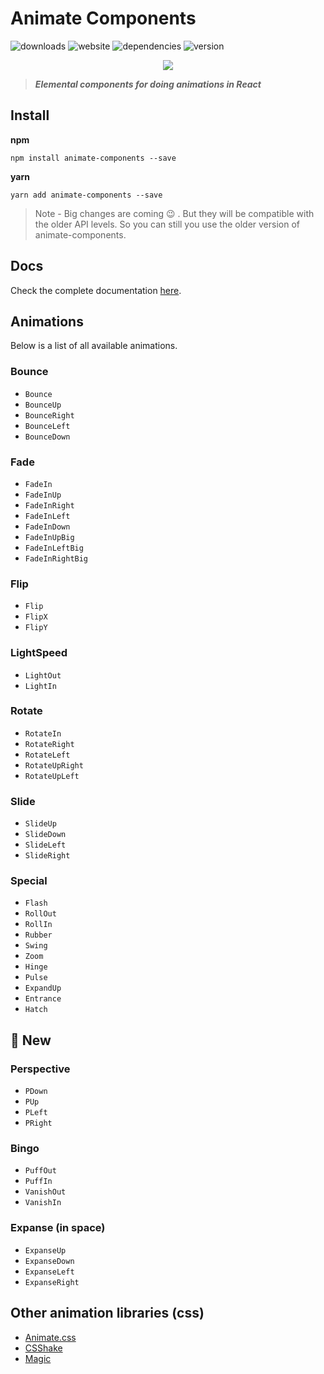 # Animate Components
![downloads](https://img.shields.io/badge/downloads-3k-brightgreen.svg)
![website](https://img.shields.io/website-up-down-green-red/http/shields.io.svg?maxAge=2592000)
![dependencies](https://img.shields.io/versioneye/d/ruby/rails.svg?maxAge=2592000)
![version](https://img.shields.io/badge/animate--components-0.9.0-brightgreen.svg)

<p align="center">
	<img src="https://i.gyazo.com/64801677fb24b4492eb0b90870ead297.gif" />
</p>

> ***Elemental components for doing animations in React***

## Install

**npm**

```
npm install animate-components --save
```

**yarn**

```
yarn add animate-components --save
```

> Note - Big changes are coming 😉 . But they will be compatible with the older API levels. So you can still you use the older version of animate-components. 

## Docs
Check the complete documentation [here](./docs).

## Animations

Below is a list of all available animations.

### Bounce

* `Bounce`
* `BounceUp`
* `BounceRight`
* `BounceLeft`
* `BounceDown`

### Fade

* `FadeIn`
* `FadeInUp`
* `FadeInRight`
* `FadeInLeft`
* `FadeInDown`
* `FadeInUpBig`
* `FadeInLeftBig`
* `FadeInRightBig`

### Flip

* `Flip`
* `FlipX`
* `FlipY`

### LightSpeed

* `LightOut`
* `LightIn`

### Rotate

* `RotateIn`
* `RotateRight`
* `RotateLeft`
* `RotateUpRight`
* `RotateUpLeft`

### Slide

* `SlideUp`
* `SlideDown`
* `SlideLeft`
* `SlideRight`

### Special

* `Flash`
* `RollOut`
* `RollIn`
* `Rubber`
* `Swing`
* `Zoom`
* `Hinge`
* `Pulse`
* `ExpandUp`
* `Entrance`
* `Hatch`

## 🚀 New
### Perspective

* `PDown`
* `PUp` 
* `PLeft`
* `PRight`

### Bingo

* `PuffOut`
* `PuffIn`
* `VanishOut`
* `VanishIn`

### Expanse (in space)

* `ExpanseUp`
* `ExpanseDown`
* `ExpanseLeft`
* `ExpanseRight`

## Other animation libraries (css)

* [Animate.css](https://daneden.github.io/animate.css/)
* [CSShake](http://elrumordelaluz.github.io/csshake/#1)
* [Magic](https://minimamente.com/example/magic_animations/)
